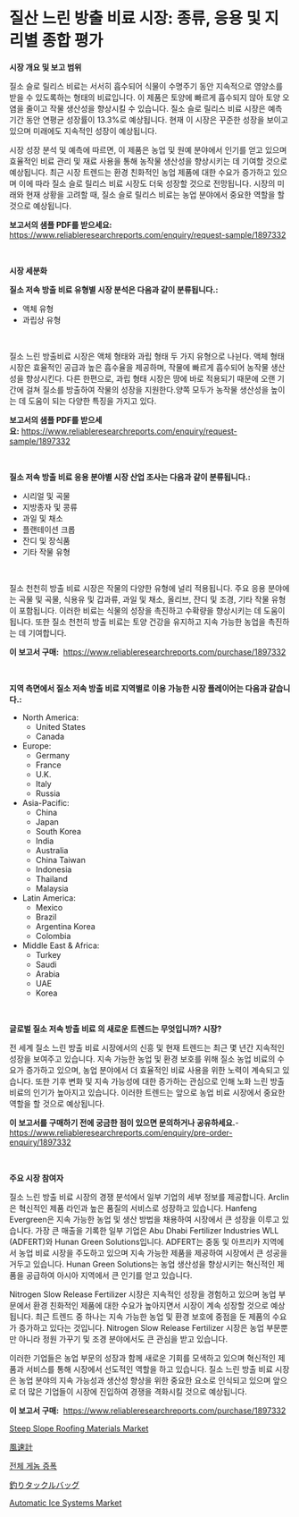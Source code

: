<p><h1>질산 느린 방출 비료 시장: 종류, 응용 및 지리별 종합 평가</h1></p><p><strong>시장 개요 및 보고 범위</strong></p>
<p><p>질소 슬로 릴리스 비료는 서서히 흡수되어 식물이 수명주기 동안 지속적으로 영양소를 받을 수 있도록하는 형태의 비료입니다. 이 제품은 토양에 빠르게 흡수되지 않아 토양 오염을 줄이고 작물 생산성을 향상시킬 수 있습니다. 질소 슬로 릴리스 비료 시장은 예측 기간 동안 연평균 성장률이 13.3%로 예상됩니다. 현재 이 시장은 꾸준한 성장을 보이고 있으며 미래에도 지속적인 성장이 예상됩니다. </p><p>시장 성장 분석 및 예측에 따르면, 이 제품은 농업 및 원예 분야에서 인기를 얻고 있으며 효율적인 비료 관리 및 재료 사용을 통해 농작물 생산성을 향상시키는 데 기여할 것으로 예상됩니다. 최근 시장 트렌드는 환경 친화적인 농업 제품에 대한 수요가 증가하고 있으며 이에 따라 질소 슬로 릴리스 비료 시장도 더욱 성장할 것으로 전망됩니다. 시장의 미래와 현재 상황을 고려할 때, 질소 슬로 릴리스 비료는 농업 분야에서 중요한 역할을 할 것으로 예상됩니다.</p></p>
<p><strong>보고서의 샘플 PDF를 받으세요:</strong> <a href="https://www.reliableresearchreports.com/enquiry/request-sample/1897332">https://www.reliableresearchreports.com/enquiry/request-sample/1897332</a></p>
<p>&nbsp;</p>
<p><strong>시장 세분화</strong></p>
<p><strong>질소 저속 방출 비료 유형별 시장 분석은 다음과 같이 분류됩니다.:</strong></p>
<p><ul><li>액체 유형</li><li>과립상 유형</li></ul></p>
<p>&nbsp;</p>
<p><p>질소 느린 방출비료 시장은 액체 형태와 과립 형태 두 가지 유형으로 나뉜다. 액체 형태 시장은 효율적인 공급과 높은 흡수율을 제공하며, 작물에 빠르게 흡수되어 농작물 생산성을 향상시킨다. 다른 한편으로, 과립 형태 시장은 땅에 바로 적용되기 때문에 오랜 기간에 걸쳐 질소를 방출하여 작물의 성장을 지원한다.양쪽 모두가 농작물 생산성을 높이는 데 도움이 되는 다양한 특징을 가지고 있다.</p></p>
<p><strong>보고서의 샘플 PDF를 받으세요:</strong>&nbsp;<a href="https://www.reliableresearchreports.com/enquiry/request-sample/1897332">https://www.reliableresearchreports.com/enquiry/request-sample/1897332</a></p>
<p>&nbsp;</p>
<p><strong> 질소 저속 방출 비료 응용 분야별 시장 산업 조사는 다음과 같이 분류됩니다.:</strong></p>
<p><ul><li>시리얼 및 곡물</li><li>지방종자 및 콩류</li><li>과일 및 채소</li><li>플랜테이션 크롭</li><li>잔디 및 장식품</li><li>기타 작물 유형</li></ul></p>
<p>&nbsp;</p>
<p><p>질소 천천히 방출 비료 시장은 작물의 다양한 유형에 널리 적용됩니다. 주요 응용 분야에는 곡물 및 곡물, 식용유 및 갑과류, 과일 및 채소, 올리브, 잔디 및 조경, 기타 작물 유형이 포함됩니다. 이러한 비료는 식물의 성장을 촉진하고 수확량을 향상시키는 데 도움이 됩니다. 또한 질소 천천히 방출 비료는 토양 건강을 유지하고 지속 가능한 농업을 촉진하는 데 기여합니다.</p></p>
<p><strong>이 보고서 구매:</strong>&nbsp; <a href="https://www.reliableresearchreports.com/purchase/1897332">https://www.reliableresearchreports.com/purchase/1897332</a></p>
<p>&nbsp;</p>
<p><strong>지역 측면에서 질소 저속 방출 비료 지역별로 이용 가능한 시장 플레이어는 다음과 같습니다.:</strong></p>
<p><ul>
    <li>
        North America:
        <ul>
            <li>United States</li>
            <li>Canada</li>
        </ul>
    </li>
    <li>
        Europe:
        <ul>
            <li>Germany</li>
            <li>France</li>
            <li>U.K.</li>
            <li>Italy</li>
            <li>Russia</li>
        </ul>
    </li>
    <li>
        Asia-Pacific:
        <ul>
            <li>China</li>
            <li>Japan</li>
            <li>South Korea</li>
            <li>India</li>
            <li>Australia</li>
            <li>China Taiwan</li>
            <li>Indonesia</li>
            <li>Thailand</li>
            <li>Malaysia</li>
        </ul>
    </li>
    <li>
        Latin America:
        <ul>
            <li>Mexico</li>
            <li>Brazil</li>
            <li>Argentina Korea</li>
            <li>Colombia</li>
        </ul>
    </li>
    <li>
        Middle East & Africa:
        <ul>
            <li>Turkey</li>
            <li>Saudi</li>
            <li>Arabia</li>
            <li>UAE</li>
            <li>Korea</li>
        </ul>
    </li>
    </ul></p>
<p>&nbsp;</p>
<p><strong>글로벌 질소 저속 방출 비료 의 새로운 트렌드는 무엇입니까? 시장?</strong></p>
<p><p>전 세계 질소 느린 방출 비료 시장에서의 신흥 및 현재 트렌드는 최근 몇 년간 지속적인 성장을 보여주고 있습니다. 지속 가능한 농업 및 환경 보호를 위해 질소 농업 비료의 수요가 증가하고 있으며, 농업 분야에서 더 효율적인 비료 사용을 위한 노력이 계속되고 있습니다. 또한 기후 변화 및 지속 가능성에 대한 증가하는 관심으로 인해 노화 느린 방출 비료의 인기가 높아지고 있습니다. 이러한 트렌드는 앞으로 농업 비료 시장에서 중요한 역할을 할 것으로 예상됩니다.</p></p>
<p><strong>이 보고서를 구매하기 전에 궁금한 점이 있으면 문의하거나 공유하세요.</strong>- <a href="https://www.reliableresearchreports.com/enquiry/pre-order-enquiry/1897332">https://www.reliableresearchreports.com/enquiry/pre-order-enquiry/1897332</a></p>
<p>&nbsp;</p>
<p><strong>주요 시장 참여자</strong></p>
<p><p>질소 느린 방출 비료 시장의 경쟁 분석에서 일부 기업의 세부 정보를 제공합니다. Arclin은 혁신적인 제품 라인과 높은 품질의 서비스로 성장하고 있습니다. Hanfeng Evergreen은 지속 가능한 농업 및 생산 방법을 채용하여 시장에서 큰 성장을 이루고 있습니다. 가장 큰 매출을 기록한 일부 기업은 Abu Dhabi Fertilizer Industries WLL (ADFERT)와 Hunan Green Solutions입니다. ADFERT는 중동 및 아프리카 지역에서 농업 비료 시장을 주도하고 있으며 지속 가능한 제품을 제공하여 시장에서 큰 성공을 거두고 있습니다. Hunan Green Solutions는 농업 생산성을 향상시키는 혁신적인 제품을 공급하여 아시아 지역에서 큰 인기를 얻고 있습니다.</p><p>Nitrogen Slow Release Fertilizer 시장은 지속적인 성장을 경험하고 있으며 농업 부문에서 환경 친화적인 제품에 대한 수요가 높아지면서 시장이 계속 성장할 것으로 예상됩니다. 최근 트렌드 중 하나는 지속 가능한 농업 및 환경 보호에 중점을 둔 제품의 수요가 증가하고 있다는 것입니다. Nitrogen Slow Release Fertilizer 시장은 농업 부문뿐만 아니라 정원 가꾸기 및 조경 분야에서도 큰 관심을 받고 있습니다.</p><p>이러한 기업들은 농업 부문의 성장과 함께 새로운 기회를 모색하고 있으며 혁신적인 제품과 서비스를 통해 시장에서 선도적인 역할을 하고 있습니다. 질소 느린 방출 비료 시장은 농업 분야의 지속 가능성과 생산성 향상을 위한 중요한 요소로 인식되고 있으며 앞으로 더 많은 기업들이 시장에 진입하여 경쟁을 격화시킬 것으로 예상됩니다.</p></p>
<p><strong>이 보고서 구매:</strong>&nbsp;&nbsp;<a href="https://www.reliableresearchreports.com/purchase/1897332">https://www.reliableresearchreports.com/purchase/1897332</a></p>
<p><p><a href="https://github.com/lylyparadise/Market-Research-Report-List-2/blob/main/steep-slope-roofing-materials-market.md">Steep Slope Roofing Materials Market</a></p><p><a href="https://github.com/ppmazlotr77499/Market-Research-Report-List-1/blob/main/5078832190941.md">風速計</a></p><p><a href="https://github.com/vsap75a286l/Market-Research-Report-List-1/blob/main/3423522190787.md">전체 게놈 증폭</a></p><p><a href="https://medium.com/@kelsitorphy644/%E9%87%A3%E3%82%8A%E5%85%B7%E3%83%90%E3%83%83%E3%82%B0%E5%B8%82%E5%A0%B4%E3%81%AE%E5%88%86%E6%9E%90-%E3%81%9D%E3%81%AEcagr-%E5%B8%82%E5%A0%B4%E3%82%BB%E3%82%B0%E3%83%A1%E3%83%B3%E3%83%86%E3%83%BC%E3%82%B7%E3%83%A7%E3%83%B3-%E3%81%9D%E3%81%97%E3%81%A6%E3%82%B0%E3%83%AD%E3%83%BC%E3%83%90%E3%83%AB%E7%94%A3%E6%A5%AD%E6%A6%82%E8%A6%81-d54644705e1c">釣りタックルバッグ</a></p><p><a href="https://issuu.com/reportprime-2/docs/automatic-ice-systems-market-size-2030.pptx">Automatic Ice Systems Market</a></p></p>
